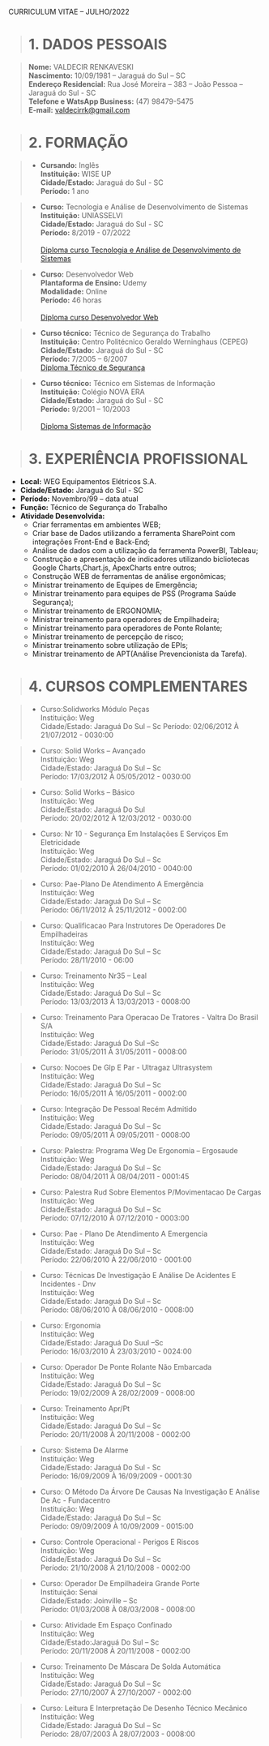 CURRICULUM VITAE – JULHO/2022


># 1. DADOS PESSOAIS

> <b>Nome:</b> VALDECIR RENKAVESKI<br>
> <b>Nascimento:</b> 10/09/1981 – Jaraguá do Sul – SC<br>
> <b>Endereço Residencial:</b> Rua José Moreira – 383 – João Pessoa – Jaraguá do Sul - SC<br>
> <b>Telefone e WatsApp Business:</b> (47) 98479-5475<br>
> <b>E-mail:</b> valdecirrk@gmail.com
	

># 2. FORMAÇÃO 

>- <b>Cursando:</b> Inglês<br>
<b>Instituição:</b> WISE UP<br>
<b>Cidade/Estado:</b> Jaraguá do Sul - SC<br>
<b>Período:</b> 1 ano<br>	 

>- <b>Curso:</b> Tecnologia e Análise de Desenvolvimento de Sistemas<br>
<b>Instituição:</b> UNIASSELVI<br>
<b>Cidade/Estado:</b> Jaraguá do Sul - SC<br>
<b>Período:</b> 8/2019 - 07/2022<br>	
> [Diploma curso Tecnologia e Análise de Desenvolvimento de Sistemas](https://github.com/valdecirr/Curriculum-vitae/blob/master/Diploma.pdf)

>- <b>Curso:</b> Desenvolvedor Web<br>
<b>Plantaforma de Ensino:</b> Udemy <br>
<b>Modalidade:</b> Online<br>
<b>Período:</b> 46 horas <br>	
> [Diploma curso Desenvolvedor Web](https://github.com/valdecirr/Curriculum-vitae/blob/master/Certificado%20Curso%20Online.pdf)

>- <b>Curso técnico:</b> Técnico de Segurança do Trabalho<br>
<b>Instituição:</b> Centro Politécnico Geraldo Werninghaus (CEPEG)<br>
<b>Cidade/Estado:</b> Jaraguá do Sul - SC<br>
<b>Período:</b> 7/2005 – 6/2007<br>	
> [Diploma Técnico de Segurança](https://github.com/valdecirr/Curriculum-vitae/blob/master/TecnicoSeg.pdf)

>- <b>Curso técnico:</b> Técnico em Sistemas de Informação<br>
<b>Instituição:</b> Colégio NOVA ERA<br>
<b>Cidade/Estado:</b> Jaraguá do Sul - SC<br>
<b>Período:</b> 9/2001 – 10/2003<br>	
> [Diploma Sistemas de Informação](https://github.com/valdecirr/Curriculum-vitae/blob/master/Curriculo.pdf)

	
># 3. EXPERIÊNCIA PROFISSIONAL 

- <b>Local:</b> WEG Equipamentos Elétricos S.A.
- <b>Cidade/Estado:</b> Jaraguá do Sul - SC
- <b>Período:</b> Novembro/99 – data atual
- <b>Função:</b> Técnico de Segurança do Trabalho
- <b>Atividade Desenvolvida:</b> 
    - Criar ferramentas em ambientes WEB;
    - Criar base de Dados utilizando a ferramenta SharePoint com integrações Front-End e Back-End;
    - Análise de dados com a utilização da ferramenta PowerBI, Tableau;
    - Construção e apresentação de indicadores utilizando bicliotecas Google Charts,Chart.js, ApexCharts entre outros;
    - Construção WEB de ferramentas de análise ergonômicas;
    - Ministrar treinamento de Equipes de Emergência; 
    - Ministrar treinamento para equipes de PSS (Programa Saúde Segurança); 
    - Ministrar treinamento de ERGONOMIA; 
    - Ministrar treinamento para operadores de Empilhadeira; 
    - Ministrar treinamento para operadores de Ponte Rolante; 
    - Ministrar treinamento de percepção de risco; 
    - Ministrar treinamento sobre utilização de EPIs; 
    - Ministrar treinamento de APT(Análise Prevencionista da Tarefa).

># 4. CURSOS COMPLEMENTARES 

> - Curso:Solidworks Módulo Peças<br>
> Instituição: Weg<br>
> Cidade/Estado: Jaraguá Do Sul – Sc
> Período: 02/06/2012 À 21/07/2012 - 0030:00

> - Curso: Solid Works – Avançado<br>
> Instituição: Weg<br>
> Cidade/Estado: Jaraguá Do Sul – Sc<br>
> Período: 17/03/2012 À 05/05/2012 - 0030:00<br>

> - Curso: Solid Works – Básico<br>
> Instituição: Weg<br>
> Cidade/Estado: Jaraguá Do Sul<br>
> Período: 20/02/2012 À 12/03/2012 - 0030:00<br>

> - Curso: Nr 10 - Segurança Em Instalações E Serviços Em Eletricidade<br>
> Instituição: Weg<br>
> Cidade/Estado: Jaraguá Do Sul – Sc<br>
> Período: 01/02/2010 À 26/04/2010 - 0040:00<br>

> - Curso: Pae-Plano De Atendimento A Emergência<br>
> Instituição: Weg<br>
> Cidade/Estado: Jaraguá Do Sul – Sc<br>
> Período: 06/11/2012 À 25/11/2012 - 0002:00<br>

> - Curso: Qualificacao Para Instrutores De Operadores De Empilhadeiras<br>
> Instituição: Weg<br>
> Cidade/Estado: Jaraguá Do Sul – Sc<br>
> Período: 28/11/2010 - 06:00<br>

> - Curso: Treinamento Nr35 – Leal<br>
> Instituição: Weg<br>
> Cidade/Estado: Jaraguá Do Sul – Sc<br>
> Período: 13/03/2013 À 13/03/2013 - 0008:00<br>

> - Curso: Treinamento Para Operacao De Tratores - Valtra Do Brasil S/A<br>
> Instituição: Weg<br>
> Cidade/Estado: Jaraguá Do Sul –Sc<br>
> Período: 31/05/2011 À 31/05/2011 - 0008:00<br>

> - Curso: Nocoes De Glp E Par - Ultragaz Ultrasystem<br>
> Instituição: Weg<br>
> Cidade/Estado: Jaraguá Do Sul – Sc<br>
> Período: 16/05/2011 À 16/05/2011 - 0002:00<br>

> - Curso: Integração De Pessoal Recém Admitido<br>
> Instituição: Weg<br>
> Cidade/Estado: Jaraguá Do Sul – Sc<br>
> Período: 09/05/2011 À 09/05/2011 - 0008:00<br>

> - Curso: Palestra: Programa Weg De Ergonomia – Ergosaude<br>
> Instituição: Weg<br>
> Cidade/Estado: Jaraguá Do Sul – Sc<br>
> Período: 08/04/2011 À 08/04/2011 - 0001:45<br>

> - Curso: Palestra Rud Sobre Elementos P/Movimentacao De Cargas<br>
> Instituição: Weg<br>
> Cidade/Estado: Jaraguá Do Sul – Sc<br>
> Período: 07/12/2010 À 07/12/2010 - 0003:00<br>

> - Curso: Pae - Plano De Atendimento A Emergencia<br>
> Instituição: Weg<br>
> Cidade/Estado: Jaraguá Do Sul – Sc<br>
> Período: 22/06/2010 À 22/06/2010 - 0001:00<br>

> - Curso: Técnicas De Investigação E Análise De Acidentes E Incidentes - Dnv<br>
> Instituição: Weg<br>
> Cidade/Estado: Jaraguá Do Sul – Sc<br>
> Período: 08/06/2010 À 08/06/2010 - 0008:00<br>

> - Curso: Ergonomia<br>
> Instituição: Weg<br>
> Cidade/Estado: Jaraguá Do Suul –Sc<br>
> Período: 16/03/2010  À 23/03/2010  - 0024:00<br>

> - Curso: Operador De Ponte Rolante Não Embarcada<br>
> Instituição: Weg<br>
> Cidade/Estado: Jaraguá Do Sul – Sc<br>
> Período: 19/02/2009 À 28/02/2009 - 0008:00<br>

> - Curso: Treinamento Apr/Pt<br>
> Instituição: Weg<br>
> Cidade/Estado: Jaraguá Do Sul – Sc<br>
> Período: 20/11/2008 À 20/11/2008  - 0002:00<br>

> - Curso: Sistema De Alarme<br>
> Instituição: Weg<br>
> Cidade/Estado: Jaraguá Do Sul - Sc<br>
> Período: 16/09/2009 À 16/09/2009  - 0001:30<br>

> - Curso: O Método Da Árvore De Causas Na Investigação E Análise De Ac - Fundacentro<br>
> Instituição: Weg<br>
> Cidade/Estado: Jaraguá Do Sul – Sc<br>
> Período: 09/09/2009 À 10/09/2009 - 0015:00<br>

> - Curso: Controle Operacional - Perigos E Riscos<br>
> Instituição: Weg<br>
> Cidade/Estado: Jaraguá Do Sul – Sc<br>
> Período: 21/10/2008 À 21/10/2008 - 0002:00<br>

> - Curso: Operador De Empilhadeira Grande Porte<br>
> Instituição: Senai<br>
> Cidade/Estado: Joinville – Sc<br>
> Período: 01/03/2008 À 08/03/2008 - 0008:00<br>

> - Curso: Atividade Em Espaço Confinado<br>
> Instituição: Weg<br>
> Cidade/Estado:Jaraguá Do Sul – Sc<br>
> Período: 20/11/2008 À 20/11/2008 - 0002:00<br>

> - Curso: Treinamento De Máscara De Solda Automática<br>
> Instituição: Weg<br>
> Cidade/Estado: Jaraguá Do Sul – Sc<br>
> Período: 27/10/2007 Á 27/10/2007 - 0002:00<br>

> - Curso: Leitura E Interpretação De Desenho Técnico Mecânico<br>
> Instituição: Weg<br>
> Cidade/Estado: Jaraguá Do Sul – Sc<br>
> Período: 28/07/2003 À 28/07/2003 - 0008:00<br>
